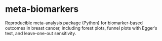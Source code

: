 # meta-biomarkers
Reproducible meta-analysis package (Python) for biomarker-based outcomes in breast cancer, including forest plots, funnel plots with Egger’s test, and leave-one-out sensitivity.
